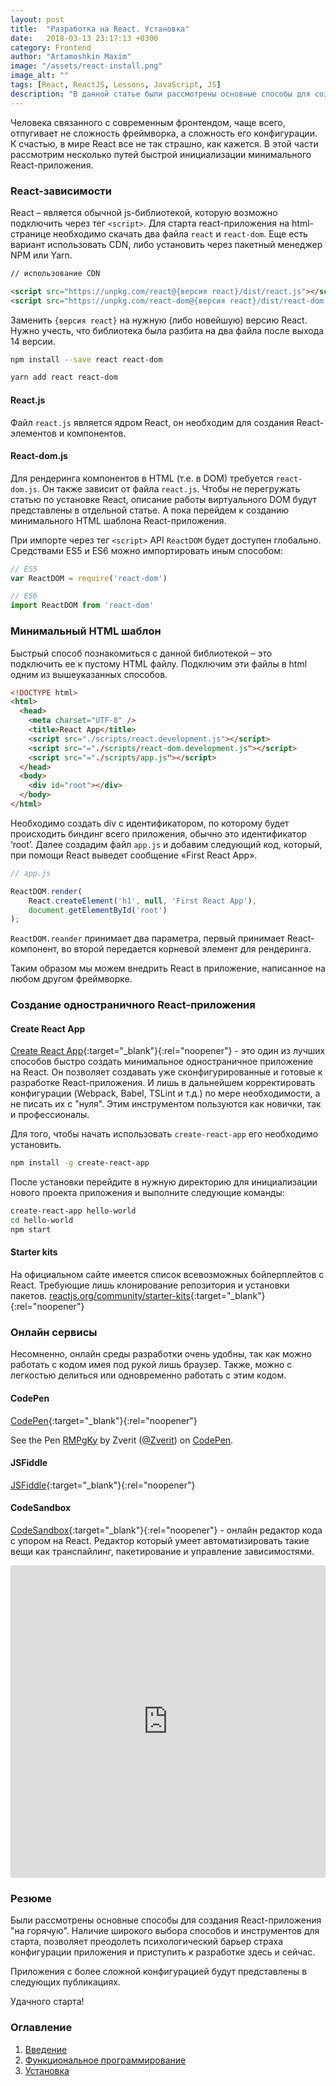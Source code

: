 ```yaml
---
layout: post
title:  "Разработка на React. Установка"
date:   2018-03-13 23:17:13 +0300
category: Frontend
author: "Artamoshkin Maxim"
image: "/assets/react-install.png"
image_alt: ""
tags: [React, ReactJS, Lessons, JavaScript, JS]
description: "В данной статье были рассмотрены основные способы для создания React-приложения на горячую. Способы инициализировать приложения как локально, так и в облачных сервисах."
---
```


Человека связанного с современным фронтендом, чаще всего, отпугивает не сложность фреймворка, а сложность его конфигурации. К счастью, в мире React все не так страшно, как кажется. 
В этой части рассмотрим несколько путей быстрой инициализации минимального React-приложения. 

<!-- more -->

### React-зависимости ###

React – является обычной js-библиотекой, которую возможно подключить через тег `<script>`. 
Для старта react-приложения на html-странице необходимо скачать два файла `react` и `react-dom`. Еще есть вариант использовать CDN, либо установить через пакетный менеджер NPM или Yarn.

```html
// использование CDN

<script src="https://unpkg.com/react@{версия react}/dist/react.js"></script>
<script src="https://unpkg.com/react-dom@{версия react}/dist/react-dom.js"></script>
```

Заменить `{версия react}` на нужную (либо новейшую) версию React. Нужно учесть, что библиотека была разбита на два файла после выхода 14 версии.

```sh
npm install --save react react-dom
```

```sh
yarn add react react-dom
```

#### React.js ####
Файл `react.js` является ядром React, он необходим для создания React-элементов и компонентов.

#### React-dom.js ####
Для рендеринга компонентов в HTML (т.е. в DOM) требуется `react-dom.js`. Он также зависит от файла `react.js`.
Чтобы не перегружать статью по установке React, описание работы виртуального DOM будут представлены в отдельной статье. А пока перейдем к созданию минимального HTML шаблона React-приложения.

При импорте через тег `<script>` API `ReactDOM` будет доступен глобально. Средствами ES5 и ES6 можно импортировать иным способом:

```js
// ES5
var ReactDOM = require('react-dom')
```

```js
// ES6
import ReactDOM from 'react-dom'
```

### Минимальный HTML шаблон ###
Быстрый способ познакомиться с данной библиотекой – это подключить ее к пустому HTML файлу.
Подключим эти файлы в html одним из вышеуказанных способов. 

```html
<!DOCTYPE html>
<html>
  <head>
    <meta charset="UTF-8" />
    <title>React App</title>
    <script src="./scripts/react.development.js"></script>
    <script src="="./scripts/react-dom.development.js"></script>
    <script src="="./scripts/app.js"></script>
  </head>
  <body>
    <div id="root"></div>
  </body>
</html>
```

Необходимо создать div с идентификатором, по которому будет происходить биндинг всего приложения, обычно это идентификатор ‘root’.
Далее создадим файл `app.js` и добавим следующий код, который, при помощи React выведет сообщение «First React App».

```js
// app.js

ReactDOM.render(
	React.createElement('h1', null, 'First React App'),
	document.getElementById('root')
);
```

`ReactDOM.reander` принимает два параметра, первый принимает React-компонент, во второй передается корневой элемент для рендеринга.


Таким образом мы можем внедрить React в приложение, написанное на любом другом фреймворке.


### Создание одностраничного React-приложения ###

#### Create React App ####

[Create React App](https://github.com/facebook/create-react-app "Create React App"){:target="_blank"}{:rel="noopener"} - это один из лучших способов быстро создать минимальное одностраничное приложение на React. Он позволяет создавать уже сконфигурированные и готовые к разработке React-приложения. И лишь в дальнейшем корректировать конфигурации (Webpack, Babel, TSLint и т.д.) по мере необходимости, а не писать их с "нуля".
Этим инструментом пользуются как новички, так и профессионалы.

Для того, чтобы начать использовать `create-react-app` его необходимо установить.

```sh
npm install -g create-react-app
```

После установки перейдите в нужную директорию для инициализации нового проекта приложения и выполните следующие команды:


```sh
create-react-app hello-world
cd hello-world
npm start
```

#### Starter kits ###

На официальном сайте имеется список всевозможных бойлерплейтов с React. Требующие лишь клонирование репозитория и установки пакетов.
[reactjs.org/community/starter-kits](https://reactjs.org/community/starter-kits.html "Starter Kits"){:target="_blank"}{:rel="noopener"}


### Онлайн сервисы ###
Несомненно, онлайн среды разработки очень удобны, так как можно работать с кодом имея под рукой лишь браузер. Также, можно с легкостью делиться или одновременно работать с этим кодом.


####  CodePen ####
[CodePen](https://codepen.io/ "CodePen"){:target="_blank"}{:rel="noopener"}

<p data-height="265" data-theme-id="light" data-slug-hash="RMPgKy" data-default-tab="js,result" data-user="Zverit" data-embed-version="2" data-pen-title="RMPgKy" class="codepen">See the Pen <a href="https://codepen.io/Zverit/pen/RMPgKy/">RMPgKy</a> by Zverit (<a href="https://codepen.io/Zverit">@Zverit</a>) on <a href="https://codepen.io">CodePen</a>.</p>
<script async src="https://static.codepen.io/assets/embed/ei.js"></script>

#### JSFiddle ####
[JSFiddle](https://jsfiddle.net/ "JSFiddle"){:target="_blank"}{:rel="noopener"}

<script async src="//jsfiddle.net/reactjs/69z2wepo/embed/"></script>

#### CodeSandbox ####
[CodeSandbox](https://codesandbox.io/s/new "CodeSandbox"){:target="_blank"}{:rel="noopener"} - онлайн редактор кода с упором на React. Редактор который умеет автоматизировать такие вещи как транспайлинг, пакетирование и управление зависимостями.

<iframe src="https://codesandbox.io/embed/new" style="width:100%; height:500px; border:0; border-radius: 4px; overflow:hidden;" sandbox="allow-modals allow-forms allow-popups allow-scripts allow-same-origin"></iframe>


### Резюме ###
Были рассмотрены основные способы для создания React-приложения "на горячую". 
Наличие широкого выбора способов и инструментов для старта, позволяет преодолеть психологический барьер страха конфигурации приложения и приступить к разработке здесь и сейчас.

Приложения с более сложной конфигурацией будут представлены в следующих публикациях. 

Удачного старта!


### Оглавление ###
1. [Введение](/frontend/2018/02/04/react-lessons-introduction/ "Введение")
2. [Функциональное программирование](/frontend/2018/02/18/functional-programming-js/ "Функциональное программирование")
3. [Установка](/frontend/2018/03/11/installing-react-js/ "Установка")